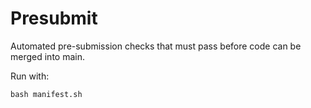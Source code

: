 # Presubmit

Automated pre-submission checks that must pass before code can be merged into
main.

Run with:

```
bash manifest.sh
```
